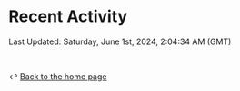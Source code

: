 # Recent Activity

<!--RECENT_ACTIVITY:start-->
<!--RECENT_ACTIVITY:end-->

<!--RECENT_ACTIVITY:last_update-->
Last Updated: Saturday, June 1st, 2024, 2:04:34 AM (GMT)
<!--RECENT_ACTIVITY:last_update_end-->

<br>

↩️ [Back to the home page](/README.md)
